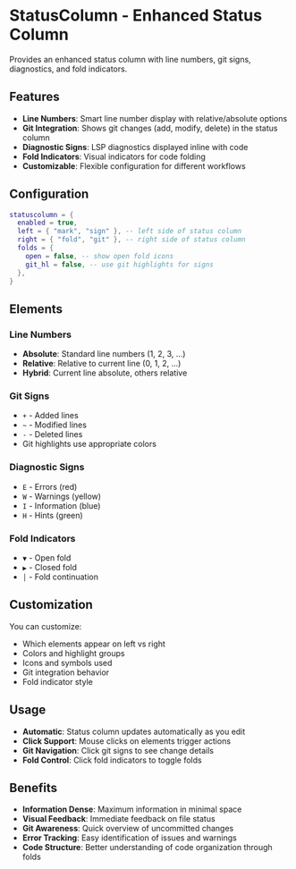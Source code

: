 # StatusColumn - Enhanced Status Column

Provides an enhanced status column with line numbers, git signs, diagnostics, and fold indicators.

## Features

- **Line Numbers**: Smart line number display with relative/absolute options
- **Git Integration**: Shows git changes (add, modify, delete) in the status column
- **Diagnostic Signs**: LSP diagnostics displayed inline with code
- **Fold Indicators**: Visual indicators for code folding
- **Customizable**: Flexible configuration for different workflows

## Configuration

```lua
statuscolumn = { 
  enabled = true,
  left = { "mark", "sign" }, -- left side of status column
  right = { "fold", "git" }, -- right side of status column
  folds = {
    open = false, -- show open fold icons
    git_hl = false, -- use git highlights for signs
  },
}
```

## Elements

### Line Numbers
- **Absolute**: Standard line numbers (1, 2, 3, ...)
- **Relative**: Relative to current line (0, 1, 2, ...)
- **Hybrid**: Current line absolute, others relative

### Git Signs
- `+` - Added lines
- `~` - Modified lines  
- `-` - Deleted lines
- Git highlights use appropriate colors

### Diagnostic Signs
- `E` - Errors (red)
- `W` - Warnings (yellow)
- `I` - Information (blue)
- `H` - Hints (green)

### Fold Indicators
- `▼` - Open fold
- `▶` - Closed fold
- `│` - Fold continuation

## Customization

You can customize:
- Which elements appear on left vs right
- Colors and highlight groups
- Icons and symbols used
- Git integration behavior
- Fold indicator style

## Usage

- **Automatic**: Status column updates automatically as you edit
- **Click Support**: Mouse clicks on elements trigger actions
- **Git Navigation**: Click git signs to see change details
- **Fold Control**: Click fold indicators to toggle folds

## Benefits

- **Information Dense**: Maximum information in minimal space
- **Visual Feedback**: Immediate feedback on file status
- **Git Awareness**: Quick overview of uncommitted changes
- **Error Tracking**: Easy identification of issues and warnings
- **Code Structure**: Better understanding of code organization through folds